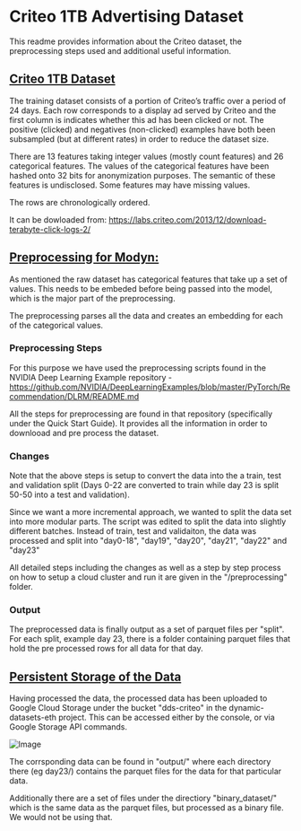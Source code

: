 # Criteo 1TB Advertising Dataset

This readme provides information about the Criteo dataset, the preprocessing steps used and additional useful information.


## <ins>Criteo 1TB Dataset</ins>

The training dataset consists of a portion of Criteo’s traffic over a period
of 24 days. Each row corresponds to a display ad served by Criteo and the first
column is indicates whether this ad has been clicked or not.
The positive (clicked) and negatives (non-clicked) examples have both been
subsampled (but at different rates) in order to reduce the dataset size.

There are 13 features taking integer values (mostly count features) and 26
categorical features. The values of the categorical features have been hashed
onto 32 bits for anonymization purposes.
The semantic of these features is undisclosed. Some features may have missing values.

The rows are chronologically ordered.

It can be dowloaded from: https://labs.criteo.com/2013/12/download-terabyte-click-logs-2/




## <ins>Preprocessing for Modyn:</ins>

As mentioned the raw dataset has categorical features that take up a set of values. This needs to be embeded before being passed into the model, which is the major part of the preprocessing.

The preprocessing parses all the data and creates an embedding for each of the categorical values.


### Preprocessing Steps
For this purpose we have used the preprocessing scripts found in the NVIDIA Deep Learning Example repository - https://github.com/NVIDIA/DeepLearningExamples/blob/master/PyTorch/Recommendation/DLRM/README.md 

All the steps for preprocessing are found in that repository (specifically under the Quick Start Guide). It provides all the information in order to downlooad and pre process the dataset. 


### Changes
Note that the above steps is setup to convert the data into the a train, test and validation split (Days 0-22 are converted to train while day 23 is split 50-50 into a test and validation).

Since we want a more incremental approach, we wanted to split the data set into more modular parts. The script was edited to split the data into slightly different batches. Instead of train, test and validaiton, the data was processed and split into "day0-18", "day19", "day20", "day21", "day22" and "day23"

All detailed steps including the changes as well as a step by step process on how to setup a cloud cluster and run it are given in the "/preprocessing" folder.


### Output
The preprocessed data is finally output as a set of parquet files per "split". For each split, example day 23, there is a folder containing parquet files that hold the pre processed rows for all data for that day.




## <ins>Persistent Storage of the Data</ins>
Having processed the data, the processed data has been uploaded to Google Cloud Storage under the bucket "dds-criteo" in the dynamic-datasets-eth project.
This can be accessed either by the console, or via Google Storage API commands.

![Image](https://github.com/eth-easl/dynamic_datasets_dsl/benchmark/criteo_1TB/gcs_dds-criteo.png)

The corrsponding data can be found in "output/" where each directory there (eg day23/) contains the parquet files for the data for that particular data.

Additionally there are a set of files under the directiory "binary_dataset/" which is the same data as the parquet files, but processed as a binary file. We would not be using that. 
